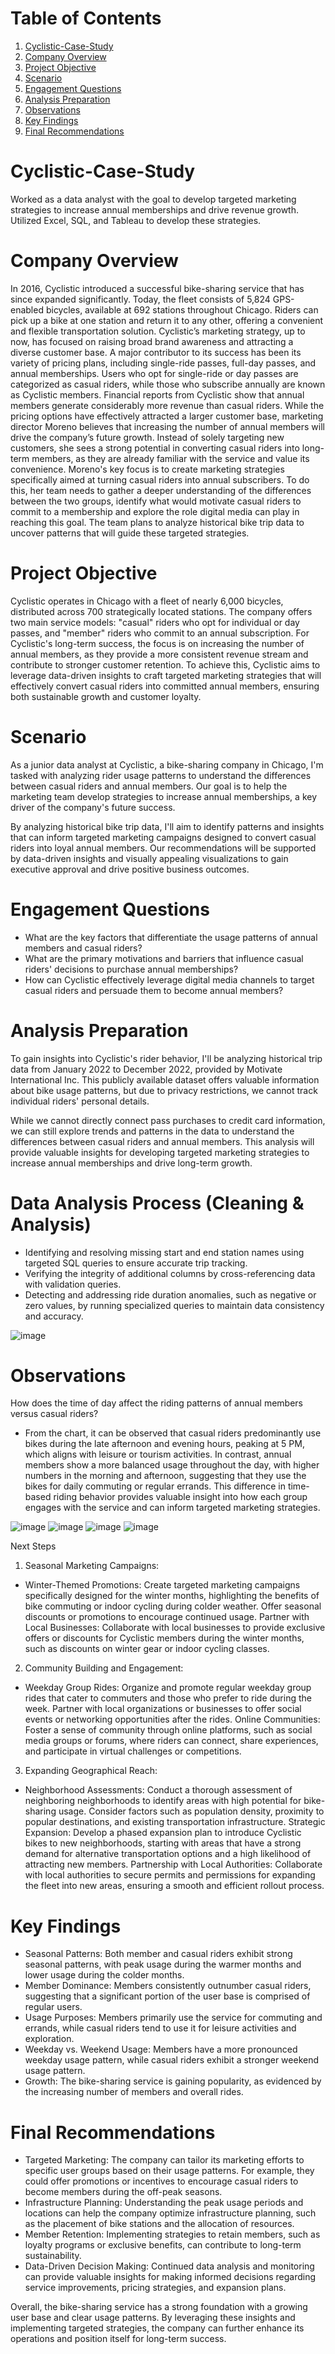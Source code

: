 # Table of Contents
1. [Cyclistic-Case-Study](#Cyclistic-Case-Study)
2. [Company Overview](#Company-Overview)
3. [Project Objective](#Project-Objective) 
4. [Scenario](#Scenario) 
5. [Engagement Questions](#Engagement-Questions) 
6. [Analysis Preparation](#Analysis-Preparation) 
7. [Observations](#Observations) 
8. [Key Findings](#Key-Findings)
9. [Final Recommendations](Final-Recommendations)

# Cyclistic-Case-Study
Worked as a data analyst with the goal to develop targeted marketing strategies to increase annual memberships and drive revenue growth. Utilized Excel, SQL, and Tableau to develop these strategies.

# Company Overview
In 2016, Cyclistic introduced a successful bike-sharing service that has since expanded significantly. Today, the fleet consists of 5,824 GPS-enabled bicycles, available at 692 stations throughout Chicago. Riders can pick up a bike at one station and return it to any other, offering a convenient and flexible transportation solution.
Cyclistic’s marketing strategy, up to now, has focused on raising broad brand awareness and attracting a diverse customer base. A major contributor to its success has been its variety of pricing plans, including single-ride passes, full-day passes, and annual memberships. Users who opt for single-ride or day passes are categorized as casual riders, while those who subscribe annually are known as Cyclistic members.
Financial reports from Cyclistic show that annual members generate considerably more revenue than casual riders. While the pricing options have effectively attracted a larger customer base, marketing director Moreno believes that increasing the number of annual members will drive the company’s future growth. Instead of solely targeting new customers, she sees a strong potential in converting casual riders into long-term members, as they are already familiar with the service and value its convenience.
Moreno's key focus is to create marketing strategies specifically aimed at turning casual riders into annual subscribers. To do this, her team needs to gather a deeper understanding of the differences between the two groups, identify what would motivate casual riders to commit to a membership and explore the role digital media can play in reaching this goal. The team plans to analyze historical bike trip data to uncover patterns that will guide these targeted strategies.
# Project Objective
Cyclistic operates in Chicago with a fleet of nearly 6,000 bicycles, distributed across 700 strategically located stations. The company offers two main service models: "casual" riders who opt for individual or day passes, and "member" riders who commit to an annual subscription.
For Cyclistic's long-term success, the focus is on increasing the number of annual members, as they provide a more consistent revenue stream and contribute to stronger customer retention. To achieve this, Cyclistic aims to leverage data-driven insights to craft targeted marketing strategies that will effectively convert casual riders into committed annual members, ensuring both sustainable growth and customer loyalty.
# Scenario
As a junior data analyst at Cyclistic, a bike-sharing company in Chicago, I'm tasked with analyzing rider usage patterns to understand the differences between casual riders and annual members. Our goal is to help the marketing team develop strategies to increase annual memberships, a key driver of the company's future success.

By analyzing historical bike trip data, I'll aim to identify patterns and insights that can inform targeted marketing campaigns designed to convert casual riders into loyal annual members. Our recommendations will be supported by data-driven insights and visually appealing visualizations to gain executive approval and drive positive business outcomes.
# Engagement Questions
- What are the key factors that differentiate the usage patterns of annual members and casual riders?
- What are the primary motivations and barriers that influence casual riders' decisions to purchase annual memberships?
- How can Cyclistic effectively leverage digital media channels to target casual riders and persuade them to become annual members?
# Analysis Preparation
To gain insights into Cyclistic's rider behavior, I'll be analyzing historical trip data from January 2022 to December 2022, provided by Motivate International Inc. This publicly available dataset offers valuable information about bike usage patterns, but due to privacy restrictions, we cannot track individual riders' personal details.

While we cannot directly connect pass purchases to credit card information, we can still explore trends and patterns in the data to understand the differences between casual riders and annual members. This analysis will provide valuable insights for developing targeted marketing strategies to increase annual memberships and drive long-term growth.
# Data Analysis Process (Cleaning & Analysis)
- Identifying and resolving missing start and end station names using targeted SQL queries to ensure accurate trip tracking.
- Verifying the integrity of additional columns by cross-referencing data with validation queries.
- Detecting and addressing ride duration anomalies, such as negative or zero values, by running specialized queries to maintain data consistency and accuracy.

![image](https://github.com/user-attachments/assets/0cf29969-08f2-4049-a343-70b2b5d15a21)
  
# Observations
How does the time of day affect the riding patterns of annual members versus casual riders?
- From the chart, it can be observed that casual riders predominantly use bikes during the late afternoon and evening hours, peaking at 5 PM, which aligns with leisure or tourism activities. In contrast, annual members show a more balanced usage throughout the day, with higher numbers in the morning and afternoon, suggesting that they use the bikes for daily commuting or regular errands. This difference in time-based riding behavior provides valuable insight into how each group engages with the service and can inform targeted marketing strategies.

![image](https://github.com/user-attachments/assets/68b15eb9-4f5e-46f5-b8b7-83712e9e6cc7)
![image](https://github.com/user-attachments/assets/378c43d1-09d0-4239-bf7b-c3726c5f74d1)
![image](https://github.com/user-attachments/assets/6b979f91-1262-4cad-bd5a-60a736c7874b)
![image](https://github.com/user-attachments/assets/9f5132c2-ec11-49f7-bd68-221861f8ee11)

Next Steps 
1. Seasonal Marketing Campaigns:
- Winter-Themed Promotions: Create targeted marketing campaigns specifically designed for the winter months, highlighting the benefits of bike commuting or indoor cycling during colder weather. Offer seasonal discounts or promotions to encourage continued usage.
Partner with Local Businesses: Collaborate with local businesses to provide exclusive offers or discounts for Cyclistic members during the winter months, such as discounts on winter gear or indoor cycling classes.
2. Community Building and Engagement:
- Weekday Group Rides: Organize and promote regular weekday group rides that cater to commuters and those who prefer to ride during the week. Partner with local organizations or businesses to offer social events or networking opportunities after the rides.
Online Communities: Foster a sense of community through online platforms, such as social media groups or forums, where riders can connect, share experiences, and participate in virtual challenges or competitions.
3. Expanding Geographical Reach:
- Neighborhood Assessments: Conduct a thorough assessment of neighboring neighborhoods to identify areas with high potential for bike-sharing usage. Consider factors such as population density, proximity to popular destinations, and existing transportation infrastructure.
Strategic Expansion: Develop a phased expansion plan to introduce Cyclistic bikes to new neighborhoods, starting with areas that have a strong demand for alternative transportation options and a high likelihood of attracting new members.
Partnership with Local Authorities: Collaborate with local authorities to secure permits and permissions for expanding the fleet into new areas, ensuring a smooth and efficient rollout process.
# Key Findings
- Seasonal Patterns: Both member and casual riders exhibit strong seasonal patterns, with peak usage during the warmer months and lower usage during the colder months.
- Member Dominance: Members consistently outnumber casual riders, suggesting that a significant portion of the user base is comprised of regular users.
- Usage Purposes: Members primarily use the service for commuting and errands, while casual riders tend to use it for leisure activities and exploration.
- Weekday vs. Weekend Usage: Members have a more pronounced weekday usage pattern, while casual riders exhibit a stronger weekend usage pattern.
- Growth: The bike-sharing service is gaining popularity, as evidenced by the increasing number of members and overall rides.
# Final Recommendations
- Targeted Marketing: The company can tailor its marketing efforts to specific user groups based on their usage patterns. For example, they could offer promotions or incentives to encourage casual riders to become members during the off-peak seasons.
- Infrastructure Planning: Understanding the peak usage periods and locations can help the company optimize infrastructure planning, such as the placement of bike stations and the allocation of resources.
- Member Retention: Implementing strategies to retain members, such as loyalty programs or exclusive benefits, can contribute to long-term sustainability.
- Data-Driven Decision Making: Continued data analysis and monitoring can provide valuable insights for making informed decisions regarding service improvements, pricing strategies, and expansion plans.

Overall, the bike-sharing service has a strong foundation with a growing user base and clear usage patterns. By leveraging these insights and implementing targeted strategies, the company can further enhance its operations and position itself for long-term success.

